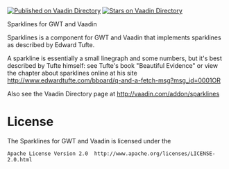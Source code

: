 [![Published on Vaadin  Directory](https://img.shields.io/badge/Vaadin%20Directory-published-00b4f0.svg)](https://vaadin.com/directory/component/sparklines)
[![Stars on Vaadin Directory](https://img.shields.io/vaadin-directory/star/sparklines.svg)](https://vaadin.com/directory/component/sparklines)

Sparklines for GWT and Vaadin

Sparklines is a component for GWT and Vaadin that implements sparklines as described by Edward Tufte. 

A sparkline is essentially a small linegraph and some numbers, but it's best described by Tufte himself:
see Tufte's book "Beautiful Evidence" or view the chapter about sparklines online at his site
http://www.edwardtufte.com/bboard/q-and-a-fetch-msg?msg_id=0001OR

Also see the Vaadin Directory page at http://vaadin.com/addon/sparklines

 # License
 
 The Sparklines for GWT and Vaadin is licensed under the 
 
	Apache License Version 2.0	http://www.apache.org/licenses/LICENSE-2.0.html
